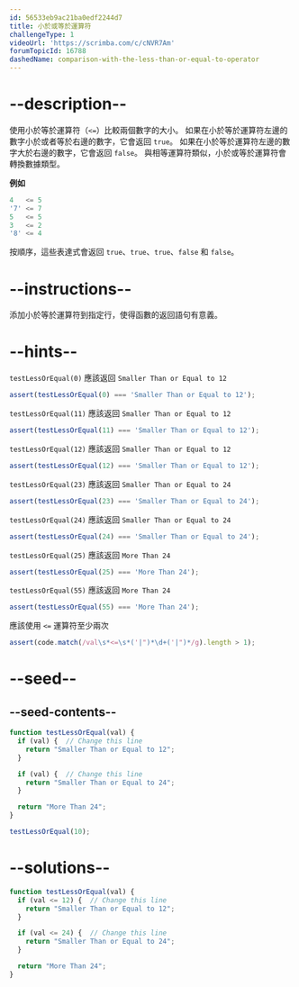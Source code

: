 ```yaml
---
id: 56533eb9ac21ba0edf2244d7
title: 小於或等於運算符
challengeType: 1
videoUrl: 'https://scrimba.com/c/cNVR7Am'
forumTopicId: 16788
dashedName: comparison-with-the-less-than-or-equal-to-operator
---
```


# --description--

使用小於等於運算符（`<=`）比較兩個數字的大小。 如果在小於等於運算符左邊的數字小於或者等於右邊的數字，它會返回 `true`。 如果在小於等於運算符左邊的數字大於右邊的數字，它會返回 `false`。 與相等運算符類似，小於或等於運算符會轉換數據類型。

**例如**

```js
4   <= 5
'7' <= 7
5   <= 5
3   <= 2
'8' <= 4
```

按順序，這些表達式會返回 `true`、`true`、`true`、`false` 和 `false`。

# --instructions--

添加小於等於運算符到指定行，使得函數的返回語句有意義。

# --hints--

`testLessOrEqual(0)` 應該返回 `Smaller Than or Equal to 12`

```js
assert(testLessOrEqual(0) === 'Smaller Than or Equal to 12');
```

`testLessOrEqual(11)` 應該返回 `Smaller Than or Equal to 12`

```js
assert(testLessOrEqual(11) === 'Smaller Than or Equal to 12');
```

`testLessOrEqual(12)` 應該返回 `Smaller Than or Equal to 12`

```js
assert(testLessOrEqual(12) === 'Smaller Than or Equal to 12');
```

`testLessOrEqual(23)` 應該返回 `Smaller Than or Equal to 24`

```js
assert(testLessOrEqual(23) === 'Smaller Than or Equal to 24');
```

`testLessOrEqual(24)` 應該返回 `Smaller Than or Equal to 24`

```js
assert(testLessOrEqual(24) === 'Smaller Than or Equal to 24');
```

`testLessOrEqual(25)` 應該返回 `More Than 24`

```js
assert(testLessOrEqual(25) === 'More Than 24');
```

`testLessOrEqual(55)` 應該返回 `More Than 24`

```js
assert(testLessOrEqual(55) === 'More Than 24');
```

應該使用 `<=` 運算符至少兩次

```js
assert(code.match(/val\s*<=\s*('|")*\d+('|")*/g).length > 1);
```

# --seed--

## --seed-contents--

```js
function testLessOrEqual(val) {
  if (val) {  // Change this line
    return "Smaller Than or Equal to 12";
  }

  if (val) {  // Change this line
    return "Smaller Than or Equal to 24";
  }

  return "More Than 24";
}

testLessOrEqual(10);
```

# --solutions--

```js
function testLessOrEqual(val) {
  if (val <= 12) {  // Change this line
    return "Smaller Than or Equal to 12";
  }

  if (val <= 24) {  // Change this line
    return "Smaller Than or Equal to 24";
  }

  return "More Than 24";
}
```

